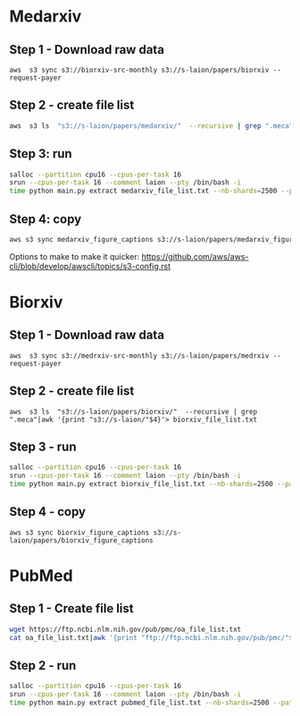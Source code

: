 
# Medarxiv

## Step 1 - Download raw data

`aws  s3 sync s3://biorxiv-src-monthly s3://s-laion/papers/biorxiv --request-payer`

## Step 2 - create file list

```bash
aws  s3 ls  "s3://s-laion/papers/medarxiv/"  --recursive | grep ".meca"|awk '{print "s3://s-laion/"$4}'> medarxiv_file_list.txt
```

## Step 3: run

```bash
salloc --partition cpu16 --cpus-per-task 16
srun --cpus-per-task 16 --comment laion --pty /bin/bash -i 
time python main.py extract medarxiv_file_list.txt --nb-shards=2500 --path-shards=medarxiv_figure_captions --num-workers=16 --processor=medarxiv
```
## Step 4: copy

```bash
aws s3 sync medarxiv_figure_captions s3://s-laion/papers/medarxiv_figure_captions
```

Options to make to make it quicker: <https://github.com/aws/aws-cli/blob/develop/awscli/topics/s3-config.rst>


# Biorxiv

## Step 1 - Download raw data

`aws  s3 sync s3://medrxiv-src-monthly s3://s-laion/papers/medrxiv --request-payer`

## Step 2 - create file list

`aws  s3 ls  "s3://s-laion/papers/biorxiv/"  --recursive | grep ".meca"|awk '{print "s3://s-laion/"$4}'> biorxiv_file_list.txt`

## Step 3 - run

```bash
salloc --partition cpu16 --cpus-per-task 16
srun --cpus-per-task 16 --comment laion --pty /bin/bash -i 
time python main.py extract biorxiv_file_list.txt --nb-shards=2500 --path-shards=biorxiv_figure_captions --num-workers=16 --processor=biorxiv
```
## Step 4 - copy

`aws s3 sync biorxiv_figure_captions s3://s-laion/papers/biorxiv_figure_captions`


# PubMed


## Step 1 - Create file list


```bash
wget https://ftp.ncbi.nlm.nih.gov/pub/pmc/oa_file_list.txt
cat oa_file_list.txt|awk '{print "ftp://ftp.ncbi.nlm.nih.gov/pub/pmc/"$1}' > pubmed_file_list.txt
```

## Step 2 - run

```bash
salloc --partition cpu16 --cpus-per-task 16
srun --cpus-per-task 16 --comment laion --pty /bin/bash -i 
time python main.py extract pubmed_file_list.txt --nb-shards=2500 --path-shards=pubmed_figure_captions --num-workers=16
```